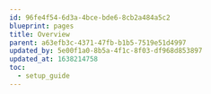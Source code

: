 ```yaml
---
id: 96fe4f54-6d3a-4bce-bde6-8cb2a484a5c2
blueprint: pages
title: Overview
parent: a63efb3c-4371-47fb-b1b5-7519e51d4997
updated_by: 5e00f1a0-8b5a-4f1c-8f03-df968d853897
updated_at: 1638214758
toc:
  - setup_guide
---
```

